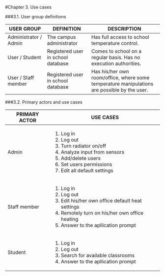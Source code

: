 #Chapter 3. Use cases

###3.1. User group definitions

| USER GROUP      | DEFINITION           | DESCRIPTION  |
| ------------- |-------------| -----|
| Administrator / Admin     | The campus administrator          |   Has full access to school temperature control.|
| User / Student      | Registered user in school database     |   Comes to school on a regular basis. Has no execution authorities. |
| User / Staff member | Registered user in school database     |   Has his/her own room/office, where some temperature manipulations are possible by the user.  |

###3.2. Primary actors and use cases

| PRIMARY ACTOR        | USE CASES           |
| ------------- | ------------- |
| Admin      | <ol><li>Log in</li><li>Log out</li><li>Turn radiator on/off</li><li>Analyze input from sensors</li><li>Add/delete users</li><li>Set users permissions</li><li>Edit all default settings</li></ol>|
| Staff member     | <ol><li>Log in</li><li>Log out</li><li>Edit his/her own office default heat settings</li><li>Remotely turn on his/her own office heating</li><li>Answer to the apllication prompt</li></ol>      |
| Student | <ol><li>Log in</li><li>Log out</li><li>Search for available classrooms</li><li>Answer to the apllication prompt</li></ol>    |

